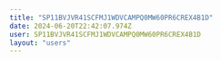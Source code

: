 ```yaml
---
title: "SP11BVJVR41SCFMJ1WDVCAMPQ0MW60PR6CREX4B1D"
date: 2024-06-20T22:42:07.974Z
user: SP11BVJVR41SCFMJ1WDVCAMPQ0MW60PR6CREX4B1D
layout: "users"
---
```

    